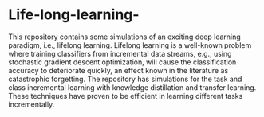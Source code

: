 # Life-long-learning-

This repository contains some simulations of an exciting deep learning paradigm, i.e., lifelong learning. Lifelong learning is a well-known problem where training
classifiers from incremental data streams, e.g., using stochastic gradient descent optimization, will cause the classification accuracy to deteriorate quickly,
an effect known in the literature as catastrophic forgetting. The repository has simulations for the task and class incremental learning with knowledge distillation and transfer learning. These techniques have proven to be efficient in learning different tasks incrementally.
